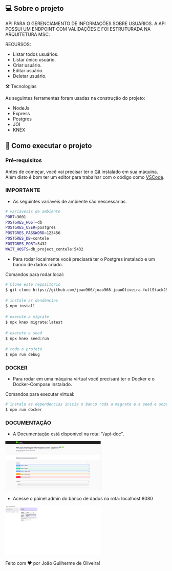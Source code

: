 ## 💻 Sobre o projeto

API PARA O GERENCIAMENTO DE INFORMAÇÕES SOBRE USUÁRIOS. A API POSSUI UM ENDPOINT COM VALIDAÇÕES E FOI ESTRUTURADA NA ARQUITETURA MSC.

RECURSOS:

- Listar todos usuários.
- Listar único usuário.
- Criar usuário.
- Editar usuário.
- Deletar usuário.

🛠 Tecnologias

As seguintes ferramentas foram usadas na construção do projeto:

* NodeJs
* Express
* Postgres
* JOI
* KNEX


## 🚀 Como executar o projeto

### Pré-requisitos

Antes de começar, você vai precisar ter o [Git](https://git-scm.com) instalado em sua máquina.
Além disto é bom ter um editor para trabalhar com o código como [VSCode](https://code.visualstudio.com/).

### IMPORTANTE

* As seguintes variaveis de ambiente são nescessarias.

```bash
# variavesis de ambiente
PORT=3001
POSTGRES_HOST=db
POSTGRES_USER=postgres
POSTGRES_PASSWORD=123456
POSTGRES_DB=contele
POSTGRES_PORT=5432
WAIT_HOSTS=db_project_contele:5432
```


- Para rodar localmente você precisará ter o Postgres instalado e um banco de dados criado.

Comandos para rodar local:
```bash
# Clone este repositório
$ git clone https://github.com/joao966/joao966-joaoOliveira-fullStackJSJr.git

# instale as dendências
$ npm install

# execute a migrate
$ npx knex migrate:latest

# execute a seed
$ npx knex seed:run

# rode o projeto
$ npm run debug

```


### DOCKER
* Para rodar em uma máquina virtual você precisará ter o Docker e o Docker-Compose instalado.

Comandos para executar virtual:
```bash
# instala as dependencias inicia o banco roda a migrate e a seed e sobe o servidor da API
$ npm run docker
```


### DOCUMENTAÇÃO

* A Documentação está disponível na rota: "/api-doc".

<img src="src/assets/swagger.png" width="300px"/>

* Acesse o painel admin do banco de dados na rota: localhost:8080

<img src="src/assets/paineldb.png" width="300px"/>





Feito com ❤️ por João Guilherme de Oliveira!
